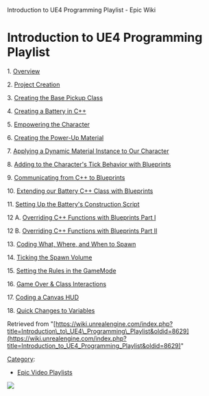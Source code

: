 Introduction to UE4 Programming Playlist - Epic Wiki                    

Introduction to UE4 Programming Playlist
========================================

  

1\. [Overview](/Introduction_to_UE4_Programming_-_1_-_Overview "Introduction to UE4 Programming - 1 - Overview")

2\. [Project Creation](/Introduction_to_UE4_Programming_-_2_-_Project_Creation "Introduction to UE4 Programming - 2 - Project Creation")

3\. [Creating the Base Pickup Class](/Introduction_to_UE4_Programming_-_3_-_Creating_the_Base_Pickup_Class "Introduction to UE4 Programming - 3 - Creating the Base Pickup Class")

4\. [Creating a Battery in C++](/Introduction_to_UE4_Programming_-_4_-_Creating_a_Battery_in_C%2B%2B "Introduction to UE4 Programming - 4 - Creating a Battery in C++")

5\. [Empowering the Character](/Introduction_to_UE4_Programming_-_5_-_Empowering_the_Character "Introduction to UE4 Programming - 5 - Empowering the Character")

6\. [Creating the Power-Up Material](/Introduction_to_UE4_Programming_-_6_-_Creating_the_Power-Up_Material "Introduction to UE4 Programming - 6 - Creating the Power-Up Material")

7\. [Applying a Dynamic Material Instance to Our Character](/Introduction_to_UE4_Programming_-_7_-_Applying_a_Dynamic_Material_Instance_to_Our_Character "Introduction to UE4 Programming - 7 - Applying a Dynamic Material Instance to Our Character")

8\. [Adding to the Character's Tick Behavior with Blueprints](/Introduction_to_UE4_Programming_-_8_-_Adding_to_the_Character%27s_Tick_Behavior_with_Blueprints "Introduction to UE4 Programming - 8 - Adding to the Character's Tick Behavior with Blueprints")

9\. [Communicating from C++ to Blueprints](/Introduction_to_UE4_Programming_-_9_-_Communicating_from_C%2B%2B_to_Blueprints "Introduction to UE4 Programming - 9 - Communicating from C++ to Blueprints")

10\. [Extending our Battery C++ Class with Blueprints](/Introduction_to_UE4_Programming_-_10_-_Extending_our_Battery_C%2B%2B_Class_with_Blueprints "Introduction to UE4 Programming - 10 - Extending our Battery C++ Class with Blueprints")

11\. [Setting Up the Battery's Construction Script](/Introduction_to_UE4_Programming_-_11_-_Setting_Up_the_Battery%27s_Construction_Script "Introduction to UE4 Programming - 11 - Setting Up the Battery's Construction Script")

12 A. [Overriding C++ Functions with Blueprints Part I](/Introduction_to_UE4_Programming_-_12_-_Overriding_C%2B%2B_Functions_with_Blueprints_Part_I "Introduction to UE4 Programming - 12 - Overriding C++ Functions with Blueprints Part I")

12 B. [Overriding C++ Functions with Blueprints Part II](/Introduction_to_UE4_Programming_-_12_-_Overriding_C%2B%2B_Functions_with_Blueprints_Part_II "Introduction to UE4 Programming - 12 - Overriding C++ Functions with Blueprints Part II")

13\. [Coding What, Where, and When to Spawn](/Introduction_to_UE4_Programming_-_13_-_Coding_What,_Where,_and_When_to_Spawn "Introduction to UE4 Programming - 13 - Coding What, Where, and When to Spawn")

14\. [Ticking the Spawn Volume](/Introduction_to_UE4_Programming_-_14_-_Ticking_the_Spawn_Volume "Introduction to UE4 Programming - 14 - Ticking the Spawn Volume")

15\. [Setting the Rules in the GameMode](/Introduction_to_UE4_Programming_-_15_-_Setting_the_Rules_in_the_GameMode "Introduction to UE4 Programming - 15 - Setting the Rules in the GameMode")

16\. [Game Over & Class Interactions](/Introduction_to_UE4_Programming_-_16_-_Game_Over_%26_Class_Interactions "Introduction to UE4 Programming - 16 - Game Over & Class Interactions")

17\. [Coding a Canvas HUD](/Introduction_to_UE4_Programming_-_17_-_Coding_a_Canvas_HUD "Introduction to UE4 Programming - 17 - Coding a Canvas HUD")

18\. [Quick Changes to Variables](/Introduction_to_UE4_Programming_-_18_-_Quick_Changes_to_Variables "Introduction to UE4 Programming - 18 - Quick Changes to Variables")

Retrieved from "[https://wiki.unrealengine.com/index.php?title=Introduction\_to\_UE4\_Programming\_Playlist&oldid=8629](https://wiki.unrealengine.com/index.php?title=Introduction_to_UE4_Programming_Playlist&oldid=8629)"

[Category](/Special:Categories "Special:Categories"):

*   [Epic Video Playlists](/Category:Epic_Video_Playlists "Category:Epic Video Playlists")

  ![](https://tracking.unrealengine.com/track.png)